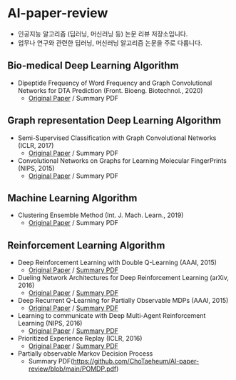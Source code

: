# AI-paper-review

* 인공지능 알고리즘 (딥러닝, 머신러닝 등) 논문 리뷰 저장소입니다.
* 업무나 연구와 관련한 딥러닝, 머신러닝 알고리즘 논문을 주로 다룹니다.

## Bio-medical Deep Learning Algorithm
* Dipeptide Frequency of Word Frequency and Graph Convolutional Networks for DTA Prediction (Front. Bioeng. Biotechnol., 2020)
  * [Original Paper](https://www.frontiersin.org/articles/10.3389/fbioe.2020.00267/full) / Summary PDF
## Graph representation Deep Learning Algorithm
* Semi-Supervised Classification with Graph Convolutional Networks (ICLR, 2017)
  * [Original Paper](https://openreview.net/pdf?id=SJU4ayYgl) / Summary PDF
* Convolutional Networks on Graphs for Learning Molecular FingerPrints (NIPS, 2015)
  * [Original Paper](https://papers.nips.cc/paper/2015/file/f9be311e65d81a9ad8150a60844bb94c-Paper.pdf) / Summary PDF
## Machine Learning Algorithm
* Clustering Ensemble Method (Int. J. Mach. Learn., 2019)
  * [Original Paper](https://link.springer.com/article/10.1007/s13042-017-0756-7) / Summary PDF


## Reinforcement Learning Algorithm
* Deep Reinforcement Learning with Double Q-Learning (AAAI, 2015)
  * [Original Paper](https://arxiv.org/pdf/1509.06461.pdf) / [Summary PDF](https://github.com/ChoTaeheum/AI-paper-review/blob/main/Double%20DQN.pdf)
* Dueling Network Architectures for Deep Reinforcement Learning (arXiv, 2016)
  * [Original Paper](https://arxiv.org/pdf/1511.06581.pdf) / [Summary PDF](https://github.com/ChoTaeheum/AI-paper-review/blob/main/Dueling%20DQN.pdf)
* Deep Recurrent Q-Learning for Partially Observable MDPs (AAAI, 2015)
  * [Original Paper](https://www.aaai.org/ocs/index.php/FSS/FSS15/paper/viewFile/11673/11503) / [Summary PDF](https://github.com/ChoTaeheum/AI-paper-review/blob/main/Multi%20Q%2C%20DQRN.pdf)
* Learning to communicate with Deep Multi-Agent Reinforcement Learning (NIPS, 2016)
  * [Original Paper](https://papers.nips.cc/paper/2016/file/c7635bfd99248a2cdef8249ef7bfbef4-Paper.pdf) / [Summary PDF](https://github.com/ChoTaeheum/AI-paper-review/blob/main/Multi-agent%20RL.pdf)
* Prioritized Experience Replay (ICLR, 2016)
  * [Original Paper](https://arxiv.org/pdf/1511.05952.pdf) / [Summary PDF](https://github.com/ChoTaeheum/AI-paper-review/blob/main/Prioritized%20ER.pdf)
* Partially observable Markov Decision Process
  * Summary PDF(https://github.com/ChoTaeheum/AI-paper-review/blob/main/POMDP.pdf)
